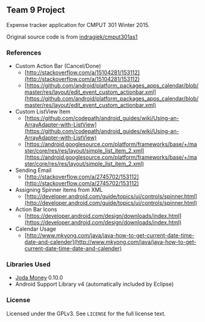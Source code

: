 ## Team 9 Project

Expense tracker application for CMPUT 301 Winter 2015.

Original source code is from [indragiek/cmput301as1](https://github.com/indragiek/cmput301as1)

### References

* Custom Action Bar (Cancel/Done)
	* [http://stackoverflow.com/a/15104281/153112](http://stackoverflow.com/a/15104281/153112)
	* [https://github.com/android/platform_packages_apps_calendar/blob/master/res/layout/edit_event_custom_actionbar.xml](https://github.com/android/platform_packages_apps_calendar/blob/master/res/layout/edit_event_custom_actionbar.xml)
* Custom ListView Item
	* [https://github.com/codepath/android_guides/wiki/Using-an-ArrayAdapter-with-ListView](https://github.com/codepath/android_guides/wiki/Using-an-ArrayAdapter-with-ListView)
	* [https://android.googlesource.com/platform/frameworks/base/+/master/core/res/res/layout/simple_list_item_2.xml](https://android.googlesource.com/platform/frameworks/base/+/master/core/res/res/layout/simple_list_item_2.xml)
* Sending Email
	* [http://stackoverflow.com/a/2745702/153112](http://stackoverflow.com/a/2745702/153112)
* Assigning Spinner items from XML
	* [http://developer.android.com/guide/topics/ui/controls/spinner.html](http://developer.android.com/guide/topics/ui/controls/spinner.html)
* Action Bar Icons
	* [https://developer.android.com/design/downloads/index.html](https://developer.android.com/design/downloads/index.html)
* Calendar Usage
	* [http://www.mkyong.com/java/java-how-to-get-current-date-time-date-and-calender](http://www.mkyong.com/java/java-how-to-get-current-date-time-date-and-calender)

### Libraries Used

* [Joda Money](http://www.joda.org/joda-money/) 0.10.0
* Android Support Library v4 (automatically included by Eclipse)

### License

Licensed under the GPLv3. See `LICENSE` for the full license text.

